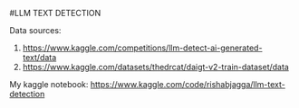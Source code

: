 #LLM TEXT DETECTION

Data sources:
1. https://www.kaggle.com/competitions/llm-detect-ai-generated-text/data
2. https://www.kaggle.com/datasets/thedrcat/daigt-v2-train-dataset/data

My kaggle notebook: https://www.kaggle.com/code/rishabjagga/llm-text-detection

